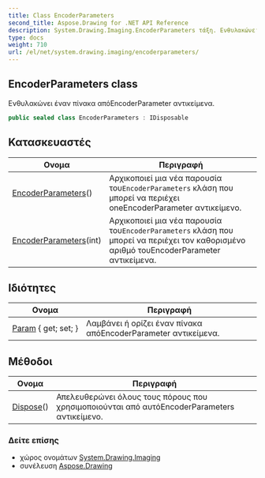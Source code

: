 ```yaml
---
title: Class EncoderParameters
second_title: Aspose.Drawing for .NET API Reference
description: System.Drawing.Imaging.EncoderParameters τάξη. Ενθυλακώνει έναν πίνακα απόEncoderParameter αντικείμενα.
type: docs
weight: 710
url: /el/net/system.drawing.imaging/encoderparameters/
---
```

## EncoderParameters class

Ενθυλακώνει έναν πίνακα απόEncoderParameter αντικείμενα.

```csharp
public sealed class EncoderParameters : IDisposable
```

## Κατασκευαστές

| Ονομα | Περιγραφή |
| --- | --- |
| [EncoderParameters](encoderparameters/#constructor)() | Αρχικοποιεί μια νέα παρουσία του`EncoderParameters` κλάση που μπορεί να περιέχει oneEncoderParameter αντικείμενο. |
| [EncoderParameters](encoderparameters/#constructor_1)(int) | Αρχικοποιεί μια νέα παρουσία του`EncoderParameters` κλάση που μπορεί να περιέχει τον καθορισμένο αριθμό τουEncoderParameter αντικείμενα. |

## Ιδιότητες

| Ονομα | Περιγραφή |
| --- | --- |
| [Param](../../system.drawing.imaging/encoderparameters/param/) { get; set; } | Λαμβάνει ή ορίζει έναν πίνακα απόEncoderParameter αντικείμενα. |

## Μέθοδοι

| Ονομα | Περιγραφή |
| --- | --- |
| [Dispose](../../system.drawing.imaging/encoderparameters/dispose/)() | Απελευθερώνει όλους τους πόρους που χρησιμοποιούνται από αυτόEncoderParameters αντικείμενο. |

### Δείτε επίσης

* χώρος ονομάτων [System.Drawing.Imaging](../../system.drawing.imaging/)
* συνέλευση [Aspose.Drawing](../../)


